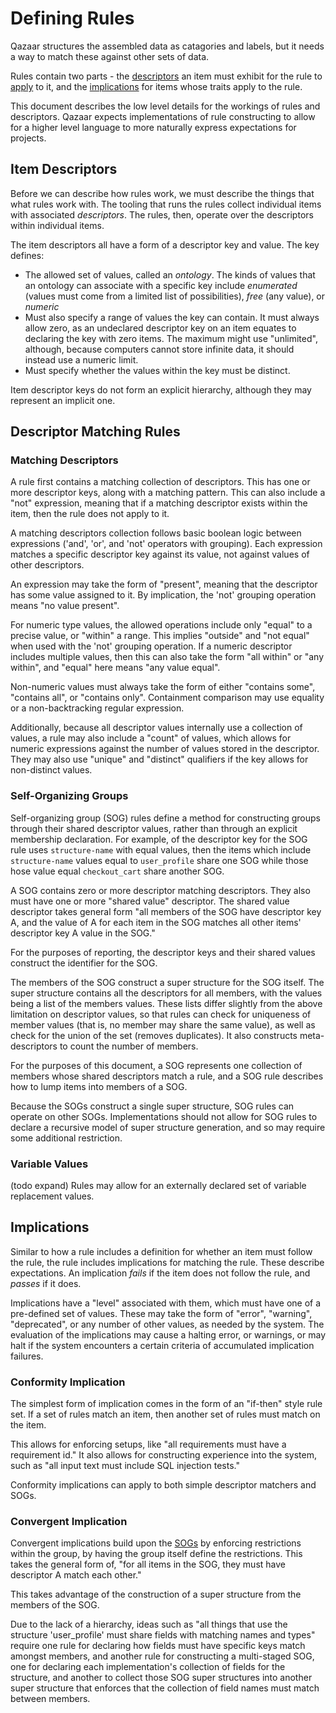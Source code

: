 # Defining Rules

Qazaar structures the assembled data as catagories and labels, but it needs a way to match these against other sets of data.

Rules contain two parts - the [descriptors](#item-descriptors) an item must exhibit for the rule to [apply](#descriptor-matching) to it, and the [implications](#implications) for items whose traits apply to the rule.

This document describes the low level details for the workings of rules and descriptors.  Qazaar expects implementations of rule constructing to allow for a higher level language to more naturally express expectations for projects.


## Item Descriptors

Before we can describe how rules work, we must describe the things that what rules work with.  The tooling that runs the rules collect individual items with associated *descriptors*.  The rules, then, operate over the descriptors within individual items.

The item descriptors all have a form of a descriptor key and value.  The key defines:

- The allowed set of values, called an *ontology*.  The kinds of values that an ontology can associate with a specific key include *enumerated* (values must come from a limited list of possibilities), *free* (any value), or *numeric*
- Must also specify a range of values the key can contain.  It must always allow zero, as an undeclared descriptor key on an item equates to declaring the key with zero items.  The maximum might use "unlimited", although, because computers cannot store infinite data, it should instead use a numeric limit.
- Must specify whether the values within the key must be distinct.

Item descriptor keys do not form an explicit hierarchy, although they may represent an implicit one.


## Descriptor Matching Rules

### Matching Descriptors

A rule first contains a matching collection of descriptors.  This has one or more descriptor keys, along with a matching pattern.  This can also include a "not" expression, meaning that if a matching descriptor exists within the item, then the rule does not apply to it.

A matching descriptors collection follows basic boolean logic between expressions ('and', 'or', and 'not' operators with grouping).  Each expression matches a specific descriptor key against its value, not against values of other descriptors.

An expression may take the form of "present", meaning that the descriptor has some value assigned to it.  By implication, the 'not' grouping operation means "no value present".

For numeric type values, the allowed operations include only "equal" to a precise value, or "within" a range.  This implies "outside" and "not equal" when used with the 'not' grouping operation.  If a numeric descriptor includes multiple values, then this can also take the form "all within" or "any within", and "equal" here means "any value equal".

Non-numeric values must always take the form of either "contains some", "contains all", or "contains only".  Containment comparison may use equality or a non-backtracking regular expression.

Additionally, because all descriptor values internally use a collection of values, a rule may also include a "count" of values, which allows for numeric expressions against the number of values stored in the descriptor.  They may also use "unique" and "distinct" qualifiers if the key allows for non-distinct values.


### Self-Organizing Groups

Self-organizing group (SOG) rules define a method for constructing groups through their shared descriptor values, rather than through an explicit membership declaration.  For example, of the descriptor key for the SOG rule uses `structure-name` with equal values, then the items which include `structure-name` values equal to `user_profile` share one SOG while those hose value equal `checkout_cart` share another SOG.

A SOG contains zero or more descriptor matching descriptors.  They also must have one or more "shared value" descriptor.  The shared value descriptor takes general form "all members of the SOG have descriptor key A, and the value of A for each item in the SOG matches all other items' descriptor key A value in the SOG."

For the purposes of reporting, the descriptor keys and their shared values construct the identifier for the SOG.

The members of the SOG construct a super structure for the SOG itself.  The super structure contains all the descriptors for all members, with the values being a list of the members values.  These lists differ slightly from the above limitation on descriptor values, so that rules can check for uniqueness of member values (that is, no member may share the same value), as well as check for the union of the set (removes duplicates).  It also constructs meta-descriptors to count the number of members.

For the purposes of this document, a SOG represents one collection of members whose shared descriptors match a rule, and a SOG rule describes how to lump items into members of a SOG.

Because the SOGs construct a single super structure, SOG rules can operate on other SOGs.  Implementations should not allow for SOG rules to declare a recursive model of super structure generation, and so may require some additional restriction.


### Variable Values

(todo expand)
Rules may allow for an externally declared set of variable replacement values.


## Implications

Similar to how a rule includes a definition for whether an item must follow the rule, the rule includes implications for matching the rule.  These describe expectations.  An implication *fails* if the item does not follow the rule, and *passes* if it does.

Implications have a "level" associated with them, which must have one of a pre-defined set of values.  These may take the form of "error", "warning", "deprecated", or any number of other values, as needed by the system.  The evaluation of the implications may cause a halting error, or warnings, or may halt if the system encounters a certain criteria of accumulated implication failures.


### Conformity Implication

The simplest form of implication comes in the form of an "if-then" style rule set.  If a set of rules match an item, then another set of rules must match on the item.

This allows for enforcing setups, like "all requirements must have a requirement id."  It also allows for constructing experience into the system, such as "all input text must include SQL injection tests."

Conformity implications can apply to both simple descriptor matchers and SOGs.


### Convergent Implication

Convergent implications build upon the [SOGs](#self-organizing-groups) by enforcing restrictions within the group, by having the group itself define the restrictions.  This takes the general form of, "for all items in the SOG, they must have descriptor A match each other."

This takes advantage of the construction of a super structure from the members of the SOG.

Due to the lack of a hierarchy, ideas such as "all things that use the structure 'user_profile' must share fields with matching names and types" require one rule for declaring how fields must have specific keys match amongst members, and another rule for constructing a multi-staged SOG, one for declaring each implementation's collection of fields for the structure, and another to collect those SOG super structures into another super structure that enforces that the collection of field names must match between members.
